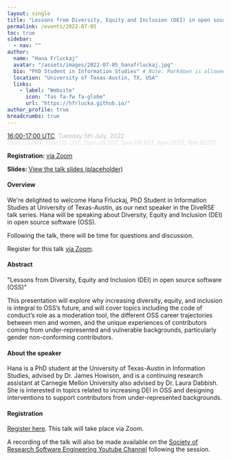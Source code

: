 ```yaml
---
layout: single
title: "Lessons from Diversity, Equity and Inclusion (DEI) in open source software (OSS)"
permalink: /events/2022-07-05
toc: true
sidebar:
  - nav: ""
author:
  name: "Hana Frluckaj"
  avatar: "/assets/images/2022-07-05_hanafrluckaj.jpg"
  bio: "PhD Student in Information Studies" # Note: Markdown is allowed
  location: "University of Texas-Austin, TX, USA"
  links:
    - label: "Website"
      icon: "fas fa-fw fa-globe"
      url: "https://hfrlucka.github.io/"
author_profile: true
breadcrumbs: true
---
```


<span style="font-size: 1.2em"><strong></strong></span>

<span style="font-size: 1em; color: #bbb;">
        <a
        href="https://www.timeanddate.com/worldclock/converter.html?iso=20220705T160000&p1=224&p2=220&p3=64&p4=24&p5=179&p6=1440&p7=136&p8=37&p9=111&p10=101&p11=170&p12=776"
        target="_blank" rel="noopener noreferrer">16:00-17:00 UTC</a>, Tuesday
        5th July, 2022</span><br/>
        <em style="color: #ddd; font-size: 0.8rem;">(9am US PDT; 11am US CDT; 12pm US EDT, 5pm UK BST, 6pm CEST, 7pm EEST)</em>

<span style="font-size: 1em"><strong>Registration: </strong> <a href="https://imperial-ac-uk.zoom.us/meeting/register/tJUod-qgrjsqHd2uhKG37rKyEZtSWAb6pxPR"
target="_blank" rel="noopener noreferrer">via Zoom</a></span>

<span style="font-size: 1em"><strong>Slides: </strong> <a href="#"
target="_blank" rel="noopener noreferrer">View the talk slides (placeholder)</a></span>

#### Overview

We're delighted to welcome Hana Frluckaj, PhD Student in Information Studies at University of Texas-Austin, as our next speaker in the DiveRSE talk series. Hana will be speaking about Diversity, Equity and Inclusion (DEI) in open source software (OSS).

Following the talk, there will be time for questions and discussion.

Register for this talk 
<a href=""
target="_blank" rel="noopener noreferrer">via Zoom</a>.

#### Abstract

"Lessons from Diversity, Equity and Inclusion (DEI) in open source software (OSS)"

This presentation will explore why increasing diversity, equity, and inclusion is integral to OSS’s future,
and will cover topics including the code of conduct’s role as a moderation tool, the different OSS career
trajectories between men and women, and the unique experiences of contributors coming from
under-represented and vulnerable backgrounds, particularly gender non-conforming contributors.

#### About the speaker

Hana is a PhD student at the University of Texas-Austin in Information Studies, advised by Dr. James Howison,
and is a continuing research assistant at Carnegie Mellon University also advised by Dr. Laura Dabbish.
She is interested in topics related to increasing DEI in OSS and designing interventions to support
contributors from under-represented backgrounds.

#### Registration

<a href="https://imperial-ac-uk.zoom.us/meeting/register/tJUod-qgrjsqHd2uhKG37rKyEZtSWAb6pxPR"
target="_blank" rel="noopener noreferrer">Register here</a>. This talk will
take place via Zoom.

A recording of the talk will also be made available on the [Society of Research
Software Engineering Youtube
Channel](https://www.youtube.com/channel/UCL7rYOIAP1Rx_VajLPDF-hA) following
the session.
